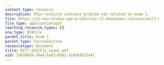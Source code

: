 ```yaml
---
content_type: resource
description: This resource contains problem set related to exam 1.
file: https://ol-ocw-studio-app-production.s3.amazonaws.com/courses/7-01sc-fundamentals-of-biology-fall-2011/7a9390d436e6ba0369611c8b64522441_MIT7_01SCF11_exam1.pdf
file_type: application/pdf
learning_resource_types: []
ocw_type: OCWFile
parent_title: Exam 1
parent_type: CourseSection
resourcetype: Document
title: MIT7_01SCF11_exam1.pdf
uid: 7a9390d4-36e6-ba03-6961-1c8b64522441
---
```

